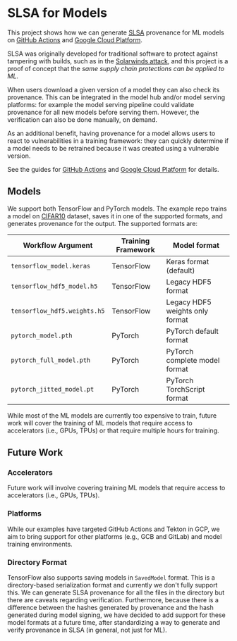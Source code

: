 # SLSA for Models

This project shows how we can generate [SLSA][slsa] provenance for ML models
on [GitHub Actions][gha] and [Google Cloud Platform][gcp].

SLSA was originally developed for traditional software to protect against
tampering with builds, such as in the [Solarwinds attack][solarwinds], and
this project is a proof of concept that the _same supply chain protections
can be applied to ML_.

When users download a given version of a model they can also check its provenance.
This can be integrated in the model hub and/or model serving platforms: for example
the model serving pipeline could validate provenance for all new models before
serving them. However, the verification can also be done manually, on demand.

As an additional benefit, having provenance for a model allows users to react
to vulnerabilities in a training framework: they can quickly determine if a
model needs to be retrained because it was created using a vulnerable version.

See the guides for [GitHub Actions][gha] and [Google Cloud Platform][gcp] for details.

## Models

We support both TensorFlow and PyTorch models. The example repo trains a model
on [CIFAR10][cifar10] dataset, saves it in one of the supported formats, and
generates provenance for the output. The supported formats are:

| Workflow Argument            | Training Framework | Model format                    |
|------------------------------|--------------------|---------------------------------|
| `tensorflow_model.keras`     | TensorFlow         | Keras format (default)          |
| `tensorflow_hdf5_model.h5`   | TensorFlow         | Legacy HDF5 format              |
| `tensorflow_hdf5.weights.h5` | TensorFlow         | Legacy HDF5 weights only format |
| `pytorch_model.pth`          | PyTorch            | PyTorch default format          |
| `pytorch_full_model.pth`     | PyTorch            | PyTorch complete model format   |
| `pytorch_jitted_model.pt`    | PyTorch            | PyTorch TorchScript format      |

While most of the ML models are currently too expensive to train, future work will
cover the training of ML models that require access to accelerators (i.e., GPUs, TPUs)
or that require multiple hours for training.

## Future Work

### Accelerators
Future work will involve covering training ML models that require access to
accelerators (i.e., GPUs, TPUs).

### Platforms
While our examples have targeted GitHub Actions and Tekton in GCP, we aim to bring
support for other platforms (e.g., GCB and GitLab) and model training environments.

### Directory Format
TensorFlow also supports saving models in `SavedModel` format. This is
a directory-based serialization format and currently we don't fully support
this. We can generate SLSA provenance for all the files in the directory but
there are caveats regarding verification. Furthermore, because there is a
difference between the hashes generated by provenance and the hash generated
during model signing, we have decided to add support for these model formats at
a future time, after standardizing a way to generate and verify provenance in
SLSA (in general, not just for ML).

[cifar10]: https://www.cs.toronto.edu/~kriz/cifar.html
[slsa-generator]: https://github.com/slsa-framework/slsa-github-generator
[slsa-verifier]: https://github.com/slsa-framework/slsa-verifier/
[slsa]: https://slsa.dev
[solarwinds]: https://www.techtarget.com/whatis/feature/SolarWinds-hack-explained-Everything-you-need-to-know
[tekton-chains]: https://github.com/tektoncd/chains
[tekton-kubeflow]: https://www.kubeflow.org/docs/components/pipelines/v1/sdk/pipelines-with-tekton/
[workflow]: https://github.com/sigstore/model-transparency/blob/main/.github/workflows/slsa_for_ml.yml
[gha]: github_actions.md
[gcp]: gcp
